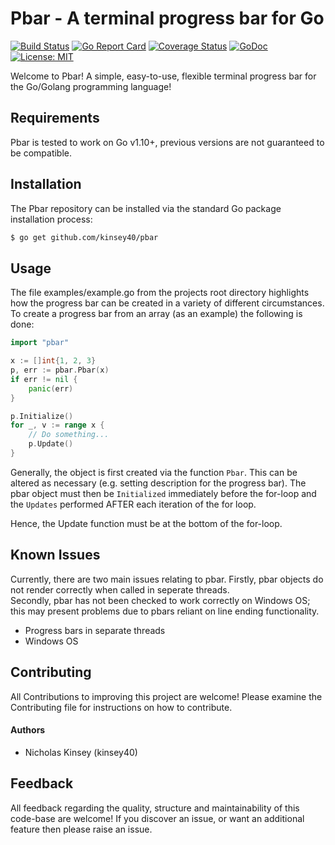 # Pbar - A terminal progress bar for Go

[![Build Status](https://travis-ci.com/kinsey40/pbar.svg?branch=master)](https://travis-ci.com/kinsey40/pbar.svg?branch=master)
[![Go Report Card](https://goreportcard.com/badge/github.com/kinsey40/pbar)](https://goreportcard.com/report/github.com/kinsey40/pbar)
[![Coverage Status](https://coveralls.io/repos/github/kinsey40/pbar/badge.svg?branch=master)](https://coveralls.io/github/kinsey40/pbar?branch=master)
[![GoDoc](https://godoc.org/github.com/kinsey40/pbar?status.svg)](https://godoc.org/github.com/kinsey40/pbar)
[![License: MIT](https://img.shields.io/badge/License-MIT-blue.svg)](https://opensource.org/licenses/MIT)

Welcome to Pbar! A simple, easy-to-use, flexible terminal progress bar for the Go/Golang programming language! 

## Requirements
Pbar is tested to work on Go v1.10+, previous versions are not guaranteed to be compatible. 

## Installation
The Pbar repository can be installed via the standard Go package installation process:

```bash
$ go get github.com/kinsey40/pbar
```

## Usage
The file examples/example.go from the projects root directory highlights how the progress bar can be created in a variety of different circumstances. To create a progress bar from an array (as an example) the following is done:

```go
import "pbar"

x := []int{1, 2, 3}
p, err := pbar.Pbar(x)
if err != nil {
    panic(err)
}

p.Initialize()
for _, v := range x {
    // Do something...
    p.Update()
}
```

Generally, the object is first created via the function ```Pbar```. This can be altered as necessary (e.g. setting description for the progress bar). The pbar object must then be ```Initialized``` immediately before the for-loop and the ```Updates``` performed AFTER each iteration of the for loop. 

Hence, the Update function must be at the bottom of the for-loop. 

## Known Issues
Currently, there are two main issues relating to pbar. Firstly, pbar objects do not render correctly when called in seperate threads.  
Secondly, pbar has not been checked to work correctly on Windows OS; this may present problems due to pbars reliant on line 
ending functionality. 

* Progress bars in separate threads
* Windows OS

## Contributing
All Contributions to improving this project are welcome! Please examine the Contributing file for instructions on how to contribute. 

#### Authors
* Nicholas Kinsey (kinsey40)

## Feedback
All feedback regarding the quality, structure and maintainability of this code-base are welcome! If you discover an issue, or want an additional feature then please raise an issue.  
